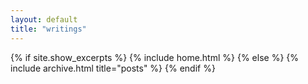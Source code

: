 ```yaml
---
layout: default
title: "writings"
---
```


{% if site.show_excerpts %}
  {% include home.html %}
{% else %}
  {% include archive.html title="posts" %}
{% endif %}
